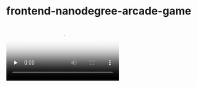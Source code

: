 frontend-nanodegree-arcade-game
==============================

<video id="video" controls="" preload="none" poster="http://media.w3.org/2010/05/sintel/poster.png">
      <source id="mp4" src="https://github.com/yanbin92/frontend-nanodegree-arcade-game/blob/master/P5%2B-%2BArcadeGameDemo.mp4" type="video/mp4">
      <p>Your user agent does not support the HTML5 Video element.</p>
    </video>
